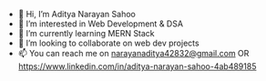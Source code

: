 - 👋 Hi, I’m Aditya Narayan Sahoo
- 👀 I’m interested in Web Development & DSA
- 🌱 I’m currently learning MERN Stack
- 💞️ I’m looking to collaborate on web dev projects
- 📫 You can reach me on narayanaditya42832@gmail.com OR https://www.linkedin.com/in/aditya-narayan-sahoo-4ab489185

<!---
aditya-narayan-sahoo/aditya-narayan-sahoo is a ✨ special ✨ repository because its `README.md` (this file) appears on your GitHub profile.
You can click the Preview link to take a look at your changes.
--->
